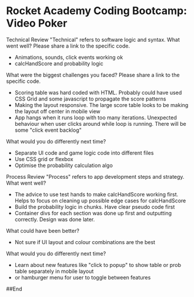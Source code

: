 # Rocket Academy Coding Bootcamp: Video Poker

Technical Review
"Technical" refers to software logic and syntax.
What went well? Please share a link to the specific code.

- Animations, sounds, click events working ok
- calcHandScore and probability logic

What were the biggest challenges you faced? Please share a link to the specific code.

- Scoring table was hard coded with HTML. Probably could have used CSS Grid and some javascript to propagate the score patterns
- Making the layout responsive. The large score table looks to be making the layout off center in mobile view
- App hangs when it runs loop with too many iterations. Unexpected behaviour when user clicks around while loop is running. There will be some "click event backlog"

What would you do differently next time?

- Separate UI code and game logic code into different files
- Use CSS grid or flexbox
- Optimise the probability calculation algo

Process Review
"Process" refers to app development steps and strategy.
What went well?

- The advice to use test hands to make calcHandScore working first. Helps to focus on cleaning up possible edge cases for calcHandScore
- Build the probability logic in chunks. Have clear pseudo code first
- Container divs for each section was done up first and outputting correctly. Design was done later.

What could have been better?

- Not sure if UI layout and colour combinations are the best

What would you do differently next time?

- Learn about new features like "click to popup" to show table or prob table separately in mobile layout
- or hamburger menu for user to toggle between features

##End
